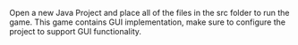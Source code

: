 Open a new Java Project and place all of the files in the src folder to run the game.
This game contains GUI implementation, make sure to configure the project to support GUI functionality.
